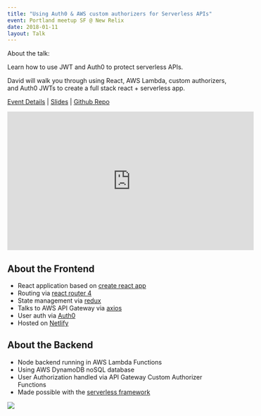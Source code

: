 ```yaml
---
title: "Using Auth0 & AWS custom authorizers for Serverless APIs"
event: Portland meetup SF @ New Relix
date: 2018-01-11
layout: Talk
---
```


About the talk:

Learn how to use JWT and Auth0 to protect serverless APIs.

David will walk you through using React, AWS Lambda, custom authorizers, and Auth0 JWTs to create a full stack react + serverless app.

[Event Details](https://www.meetup.com/Portland-ReactJS/events/246021633/) | [Slides](http://bit.ly/sls-auth-slides) | [Github Repo](https://github.com/serverless/forms-service)

<iframe width="560" height="315" src="https://www.youtube.com/embed/UGrGce6-cX4" frameborder="0" allow="autoplay; encrypted-media" allowfullscreen></iframe>

About the Frontend
------------------

*   React application based on [create react app](https://github.com/facebookincubator/create-react-app)
*   Routing via [react router 4](https://reacttraining.com/react-router/web/guides/philosophy)
*   State management via [redux](https://redux.js.org/)
*   Talks to AWS API Gateway via [axios](https://github.com/axios/axios)
*   User auth via [Auth0](https://auth0.com)
*   Hosted on [Netlify](https://www.netlify.com/)

About the Backend
-----------------

*   Node backend running in AWS Lambda Functions
*   Using AWS DynamoDB noSQL database
*   User Authorization handled via API Gateway Custom Authorizer Functions
*   Made possible with the [serverless framework](https://github.com/serverless/serverless)

<img src="https://s3-us-west-2.amazonaws.com/assets.davidwells.io/images/form-service-backend.png" />
